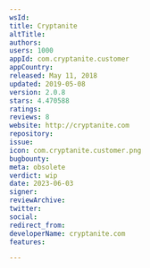 ```yaml
---
wsId: 
title: Cryptanite
altTitle: 
authors: 
users: 1000
appId: com.cryptanite.customer
appCountry: 
released: May 11, 2018
updated: 2019-05-08
version: 2.0.8
stars: 4.470588
ratings: 
reviews: 8
website: http://cryptanite.com
repository: 
issue: 
icon: com.cryptanite.customer.png
bugbounty: 
meta: obsolete
verdict: wip
date: 2023-06-03
signer: 
reviewArchive: 
twitter: 
social: 
redirect_from: 
developerName: cryptanite.com
features: 

---
```


